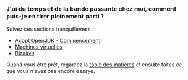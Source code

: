 ### J'ai du temps et de la bande passante chez moi, comment puis-je en tirer pleinement parti ?

Suivez ces sections tranquillement :

* [Adopt OpenJDK - Commencement](../adopt-openjdk-getting-started/adopt_openjdk_-_getting_started.md)
* [Machines virtuelles](../virtual-machines/virtual_machines.md)
* [Binaires](../binaries/binaries.md)

Quand vous être prêt, regardez la [table des matières](http://adoptopenjdk.gitbooks.io/adoptopenjdk-getting-started-kit/content/) et ensuite faites ce que vous n'avez pas encore essayé.
 
